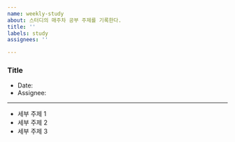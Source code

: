 ```yaml
---
name: weekly-study
about: 스터디의 매주차 공부 주제를 기록한다.
title: ''
labels: study
assignees: ''

---
```


### Title
- Date: 
- Assignee: 

---

- 세부 주제 1
- 세부 주제 2
- 세부 주제 3

